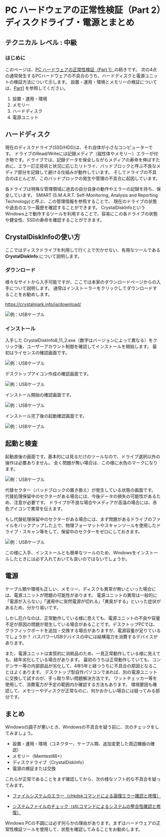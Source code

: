 # PC ハードウェアの正常性検証（Part 2）　ディスクドライブ・電源とまとめ

## テクニカル レベル : 中級

### はじめに

このページは、[PC ハードウェアの正常性検証（Part 1）](Part1_Environment_Memory.md)の続きです。
次の4点の通常発生するPCハードウェアの不具合のうち、ハードディスクと電源ユニットの検証方法について示します。
設置・運用・環境とメモリーの検証については、[Part1](Part1_Environment_Memory.md) を参照してください。

1. 設置・運用・環境
2. メモリー
3. ハードディスク
4. 電源ユニット

## ハードディスク

現在のディスクドライブ(SSD/HDD)は、それ自体が小さなコンピューターです。
ドライブのRead/Writeには記録メディア（磁性体やメモリー）エラーが付き物です。ドライブでは、記録データを保全しながらメディアの寿命を伸ばすために、エラー訂正技術と状況に応じたリトライ、バッドブロックと呼ぶ不良なメディア部分を記録して避ける仕組みが動作しています。
そしてドライブの不具合のほとんどが、このバッドブロックの発生や管理の不具合に起因しています。

各ドライブは特殊な管理領域に過去の自分自身の動作やエラーの記録を持ち、保全しています。
SMART (S.M.A.R.T. Self-Monitoring, Analysis and Reporting Technology)と呼ぶ、この管理情報を参照することで、
現在のドライブの状態や過去のエラー履歴を確認することができます。
CrystalDiskInfoというWindows上で動作するツールを利用することで、容易にこの各ドライブの状態や健全性、SSDの寿命を確認することができます。

## CrystalDiskInfoの使い方

ここではディスクドライブを利用して行く上で欠かせない、有用なツールである **CrystalDiskInfo** について説明します。

### ダウンロード

様々なサイトから入手可能ですが、ここでは本家のダウンロードページからの入手について説明します。
通常はインストーラーをクリックしてダウンロードすることをお勧めします。

https://crystalmark.info/ja/download/

![例：USBケーブル](diskinfo-1.png)

### インストール

入手した CrystalDiskInfo8_11_2.exe（数字はバージョンによって異なる）をクリック後、ユーザーアカウント制御を確認してインストールを開始します。
最初はライセンスの確認画面です。

![例：USBケーブル](diskinfo-2.png)

デスクトップアイコン作成の確認画面です。

![例：USBケーブル](diskinfo-3.png)

インストール開始の確認画面です。

![例：USBケーブル](diskinfo-4.png)

インストール完了後の起動確認画面です。

![例：USBケーブル](diskinfo-5.png)

## 起動と検査

起動直後の画面です。基本的には見るだけのツールなので、ドライブ選択以外の操作は必要ありません。
全く問題が無い場合は、この様に水色のマークになります。

![例：USBケーブル](diskinfo-6.png)

代替セクター（バッドブロックの置き換え）が発生している状態の画面です。
代替処理保留中のセクターがある場合には、今後データの損失の可能性があるため、注意が必要です。
ドライブが不良な場合やメディアが高温の場合には、赤色アイコンで異常を伝えます。

もし代替処理保留中のセクターがある場合には、まず問題があるドライブのファイルをバックアップした上で、物理フォーマットやスキャンツールを使用したドライブ・スキャン等をして、保留中のセクターをゼロにしておきます。

![例：USBケーブル](diskinfo-7.png)

この様に入手、インストールとも簡単なツールのため、Windowsをインストールしたときには必ず入れておいても良いのではないでしょうか。

## 電源
ケーブル類や環境も正しい、メモリー、ディスクも異常が無いといった場合には、電源ユニットが問題の可能性があります。
電源ユニットの異常は一般的に「電源が入らない」「運用中に突然電源が切れる」「異臭がする」といった症状があるため、分かり易いです。

しかし厄介なのは、正常動作している様に思えても、電源ユニットの不良や容量不足が原因の問題が発生している場合があることです。デスクトップPCでは、グラフィックボードを追加・交換する場合がありますが、電源容量が足りているでしょうか？
バスパワーUSBデバイスの中には結構電力を消費するデバイスがあります。

また、電源ユニットは実質的に消耗品のため、一見正常動作している様に見えても、経年劣化している場合があります。
最初のうちは正常動作していても、コンデンサー等の内部部品が劣化して、4年5年と経つうちに不具合の原因となることはよくあります。
デスクトップ型自作パソコンであれば、別の電源ユニットに交換して試すのが、手っ取り早い問題解決方法です。
ワットチェッカー等を使用して、消費電力が予定の範囲内か確認する方法もあります。
環境要因も確認して、メモリーやディスクが正常なのに、何かおかしい場合には疑ってみる部分です。

## まとめ
Windowsの調子が悪いとき、Windowsの不具合を疑う前に、次のチェックをしてみましょう。
- 設置・運用・環境（コネクター、ケーブル類、追加変更した周辺機器の確認）
- メモリー（Memtest86+）
- ディスクドライブ（CrystalDiskInfo）
- 電源の検証または交換

これらが正常であることをまず確認してから、次の様なソフト的な不具合を疑ってみます。

- [ファイルシステムのエラー（chkdskコマンドによる論理エラー確認と修復）](https://docs.microsoft.com/ja-jp/windows-server/administration/windows-commands/chkdsk?WT.mc_id=WDIT-MVP-35878)

- [システムファイルのチェック（sfcコマンドによるシステムの整合性確認と修復）](https://docs.microsoft.com/ja-jp/windows-server/administration/windows-commands/sfc?WT.mc_id=WDIT-MVP-35878)

Windows PCの不調には必ず何らかの理由があります。まずはハードウェアの正常性検証ツールを使用して、状態を確認してみることをお勧めします。
